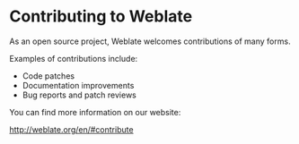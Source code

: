 # Contributing to Weblate

As an open source project, Weblate welcomes contributions of many forms.

Examples of contributions include:

* Code patches
* Documentation improvements
* Bug reports and patch reviews

You can find more information on our website:

http://weblate.org/en/#contribute
